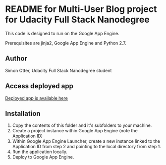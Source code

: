 # README for Multi-User Blog project for Udacity Full Stack Nanodegree

This code is designed to run on the Google App Engine.

Prerequisites are jinja2, Google App Engine and Python 2.7.

## Author
Simon Otter, Udacity Full Stack Nanodegree student

## Access deployed app
[Deployed app is available here](http://templates-1740.appspot.com/)

## Installation
1. Copy the contents of this folder and it's subfolders to your machine.
2. Create a project instance within Google App Engine (note the Application ID)
3. Within Google App Engine Launcher, create a new instance linked to the Application ID from step 2 and pointing to the local directory from step 1.
4. Run the application locally.
5. Deploy to Google App Engine.